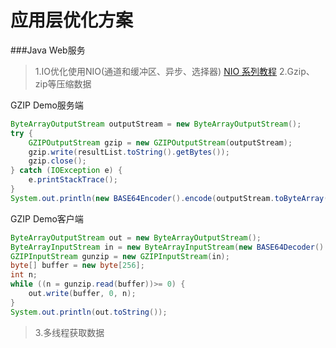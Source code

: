 # 应用层优化方案


###Java Web服务
>1.IO优化使用NIO(通道和缓冲区、异步、选择器)
[NIO 系列教程](http://www.iteye.com/magazines/132-Java-NIO)
>2.Gzip、zip等压缩数据

GZIP Demo服务端
```java
ByteArrayOutputStream outputStream = new ByteArrayOutputStream();
try {
    GZIPOutputStream gzip = new GZIPOutputStream(outputStream);
    gzip.write(resultList.toString().getBytes());
    gzip.close();
} catch (IOException e) {
    e.printStackTrace();
}
System.out.println(new BASE64Encoder().encode(outputStream.toByteArray()));
```

GZIP Demo客户端
```java
ByteArrayOutputStream out = new ByteArrayOutputStream();
ByteArrayInputStream in = new ByteArrayInputStream(new BASE64Decoder().decodeBuffer(result));
GZIPInputStream gunzip = new GZIPInputStream(in);
byte[] buffer = new byte[256];
int n;
while ((n = gunzip.read(buffer))>= 0) {
    out.write(buffer, 0, n);
}
System.out.println(out.toString());
```
>3.多线程获取数据

